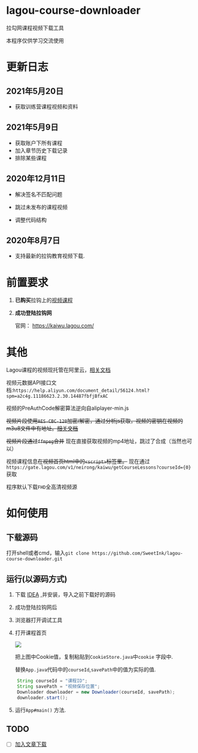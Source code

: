 # lagou-course-downloader
拉勾网课程视频下载工具

本程序仅供学习交流使用

# 更新日志

## 2021年5月20日

- 获取训练营课程视频和资料

## 2021年5月9日

- 获取账户下所有课程
- 加入章节历史下载记录
- 排除某些课程

## 2020年12月11日

- 解决签名不匹配问题

- 跳过未发布的课程视频

- 调整代码结构

## 2020年8月7日
- 支持最新的拉钩教育视频下载.


# 前置要求

1. **已购买**拉钩上的[视频课程](https://kaiwu.lagou.com/)

2. **成功登陆拉钩网**
   
   官网：  https://kaiwu.lagou.com/

# 其他

Lagou课程的视频现托管在阿里云，[相关文档](https://help.aliyun.com/product/29932.html?spm=a2c4g.11186623.3.1.3a082168qYWI6d)

视频元数据API接口文档:`https://help.aliyun.com/document_detail/56124.html?spm=a2c4g.11186623.2.30.14487fbfjBfxAC`

视频的PreAuthCode解密算法逆向自aliplayer-min.js

~~视频片段使用`AES-CBC-128`加密/解密，通过分析js获取，视频的密钥在视频的m3u8文件中有地址。[相关文档](https://cloud.tencent.com/document/product/266/9638)~~

~~视频片段通过`ffmpeg`合并~~
现在直接获取视频的mp4地址，跳过了合成（当然也可以）

视频课程信息~~在视频首页html中的`<script>`标签里。~~ 现在通过`https://gate.lagou.com/v1/neirong/kaiwu/getCourseLessons?courseId={0}` 获取

程序默认下载`FHD`全高清视频源

# 如何使用

## 下载源码

打开shell或者cmd，输入`git clone https://github.com/SweetInk/lagou-course-downloader.git`

## 运行(以源码方式)

1. 下载 [IDEA](https://www.jetbrains.com/idea/download/#section=windows) ,并安装，导入之前下载好的源码

2. 成功登陆拉钩网后

3. 浏览器打开调试工具

4. 打开课程首页

    ![](http://ww1.sinaimg.cn/large/005ViNx8ly1g5mdhltkh8j31yy0mf11q.jpg)

    把上图中Cookie值，复制粘贴到`CookieStore.java`中`cookie` 字段中.

    替换`App.java`代码中的`courseId`,`savePath`中的值为实际的值.
```java
    String courseId = "课程ID";
    String savePath = "视频保存位置";
    Downloader downloader = new Downloader(courseId, savePath);
    downloader.start();
```
5. 运行`App#main()` 方法.

## TODO
 -[ ] [加入文章下载](https://github.com/SweetInk/lagou-course-downloader/issues/16)
 